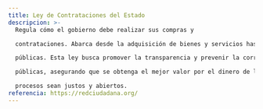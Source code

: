 ```yaml
---
title: Ley de Contrataciones del Estado
descripcion: >-
  Regula cómo el gobierno debe realizar sus compras y

  contrataciones. Abarca desde la adquisición de bienes y servicios hasta la construcción de obras

  públicas. Esta ley busca promover la transparencia y prevenir la corrupción en las contrataciones

  públicas, asegurando que se obtenga el mejor valor por el dinero de los contribuyentes y que los

  procesos sean justos y abiertos.
referencia: https://redciudadana.org/
---
```


